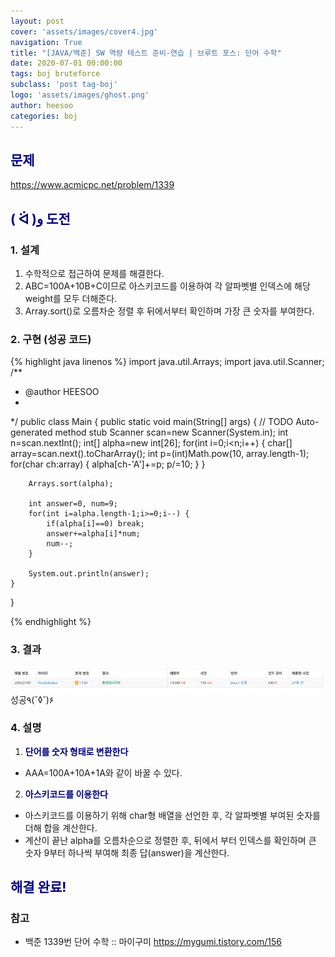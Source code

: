 ```yaml
---
layout: post
cover: 'assets/images/cover4.jpg'
navigation: True
title: "[JAVA/백준] SW 역량 테스트 준비-연습 | 브루트 포스: 단어 수학"
date: 2020-07-01 00:00:00
tags: boj bruteforce
subclass: 'post tag-boj'
logo: 'assets/images/ghost.png'
author: heesoo
categories: boj
---
```

## <span style="color:navy">문제</span>
<https://www.acmicpc.net/problem/1339>

## <span style="color:navy">( ᐛ )و 도전</span>

### 1. 설계
1. 수학적으로 접근하여 문제를 해결한다.
2. ABC=100A+10B+C이므로 아스키코드를 이용하여 각 알파벳별 인덱스에 해당 weight를 모두 더해준다.
3. Array.sort()로 오름차순 정렬 후 뒤에서부터 확인하며 가장 큰 숫자를 부여한다.

### 2. 구현 (성공 코드)
{% highlight java linenos %}
import java.util.Arrays;
import java.util.Scanner;
/**
 * @author HEESOO
 *
 */
public class Main {
	public static void main(String[] args) {
		// TODO Auto-generated method stub
		Scanner scan=new Scanner(System.in);
		int n=scan.nextInt();
		int[] alpha=new int[26];
		for(int i=0;i<n;i++) {
			char[] array=scan.next().toCharArray();
			int p=(int)Math.pow(10, array.length-1);
			for(char ch:array) {
				alpha[ch-'A']+=p;
				p/=10;
			}
		}
		
		Arrays.sort(alpha);
		
		int answer=0, num=9;
		for(int i=alpha.length-1;i>=0;i--) {
			if(alpha[i]==0) break;
			answer+=alpha[i]*num;
			num--;
		}
		
		System.out.println(answer);
	}
}

{% endhighlight %}

### 3. 결과
![실행결과](./assets/images/200701_1.PNG)
성공٩(˘◊˘)۶  

### 4. 설명
1. **<span style="color:navy">단어를 숫자 형태로 변환한다</span>**  
- AAA=100A+10A+1A와 같이 바꿀 수 있다.

2. **<span style="color:navy">아스키코드를 이용한다</span>**  
- 아스키코드를 이용하기 위해 char형 배열을 선언한 후, 각 알파벳별 부여된 숫자를 더해 합을 계산한다.
- 계산이 끝난 alpha를 오름차순으로 정렬한 후, 뒤에서 부터 인덱스를 확인하며 큰 숫자 9부터 하나씩 부여해 최종 답(answer)을 계산한다.

## <span style="color:navy">해결 완료!</span>

### 참고
- 백준 1339번 단어 수학 :: 마이구미 <https://mygumi.tistory.com/156>